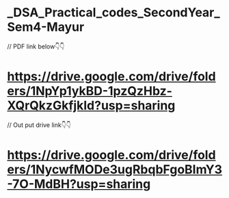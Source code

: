 # _DSA_Practical_codes_SecondYear_Sem4-Mayur

// PDF link below👇👇
# https://drive.google.com/drive/folders/1NpYp1ykBD-1pzQzHbz-XQrQkzGkfjkId?usp=sharing
// Out put drive link👇👇
# https://drive.google.com/drive/folders/1NycwfMODe3ugRbqbFgoBImY3-7O-MdBH?usp=sharing
